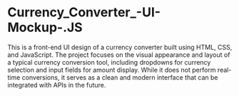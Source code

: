 # Currency_Converter_-UI-Mockup-.JS


This is a front-end UI design of a currency converter built using HTML, CSS, and JavaScript. The project focuses on the visual appearance and layout of a typical currency conversion tool, including dropdowns for currency selection and input fields for amount display. While it does not perform real-time conversions, it serves as a clean and modern interface that can be integrated with APIs in the future.
